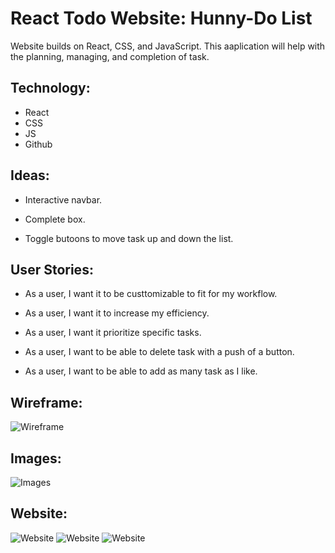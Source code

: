 # React Todo Website: Hunny-Do List


Website builds on React, CSS, and JavaScript. This aaplication will help with the planning, managing, and completion of task.


## Technology:

- React
- CSS
- JS
- Github


## Ideas:

- Interactive navbar.

- Complete box.

- Toggle butoons to move task up and down the list.


## User Stories:

- As a user, I want it to be custtomizable to fit for my workflow.

- As a user, I want it to increase my efficiency.

- As a user, I want it prioritize specific tasks.

- As a user, I want to be able to delete task with a push of a button.

- As a user, I want to be able to add as many task as I like.


## Wireframe:
![Wireframe](<Project_03\react_project_03\src\images\Home_tasklist.png>)



## Images:
![Images](<Project_03\react_project_03\src\images\clipboard.jpeg>)

## Website:
![Website](<>)
![Website](<>)
![Website](<>)
